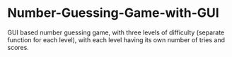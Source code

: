 # Number-Guessing-Game-with-GUI
GUI based number guessing game, with three levels of difficulty (separate function for each level), with each level having its own number of tries and scores. 
